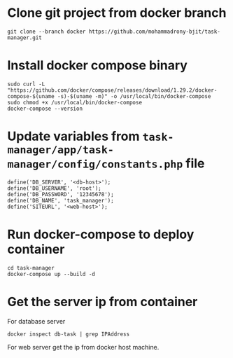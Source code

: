 # Clone git project from docker branch
```
git clone --branch docker https://github.com/mohammadrony-bjit/task-manager.git
```
# Install docker compose binary
```
sudo curl -L "https://github.com/docker/compose/releases/download/1.29.2/docker-compose-$(uname -s)-$(uname -m)" -o /usr/local/bin/docker-compose
sudo chmod +x /usr/local/bin/docker-compose
docker-compose --version
```
# Update variables from `task-manager/app/task-manager/config/constants.php` file
```
define('DB_SERVER', '<db-host>');
define('DB_USERNAME', 'root');
define('DB_PASSWORD', '12345678');
define('DB_NAME', 'task_manager');
define('SITEURL', '<web-host>');
```
# Run docker-compose to deploy container
```
cd task-manager
docker-compose up --build -d
```
# Get the server ip from container
For database server
```
docker inspect db-task | grep IPAddress
```
For web server get the ip from docker host machine.
